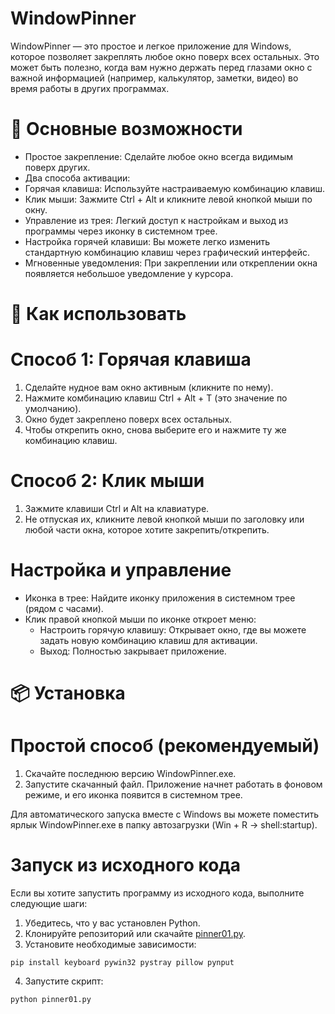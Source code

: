 # WindowPinner
WindowPinner — это простое и легкое приложение для Windows, которое позволяет закреплять любое окно поверх всех остальных. Это может быть полезно, когда вам нужно держать перед глазами окно с важной информацией (например, калькулятор, заметки, видео) во время работы в других программах.
# 🌟 Основные возможности
- Простое закрепление: Сделайте любое окно всегда видимым поверх других.
- Два способа активации:
- Горячая клавиша: Используйте настраиваемую комбинацию клавиш.
- Клик мыши: Зажмите Ctrl + Alt и кликните левой кнопкой мыши по окну.
- Управление из трея: Легкий доступ к настройкам и выход из программы через иконку в системном трее.
- Настройка горячей клавиши: Вы можете легко изменить стандартную комбинацию клавиш через графический интерфейс.
- Мгновенные уведомления: При закреплении или откреплении окна появляется небольшое уведомление у курсора.
# 🚀 Как использовать
# Способ 1: Горячая клавиша 
1. Сделайте нудное вам окно активным (кликните по нему).
2. Нажмите комбинацию клавиш Ctrl + Alt + T (это значение по умолчанию).
3. Окно будет закреплено поверх всех остальных.
4. Чтобы открепить окно, снова выберите его и нажмите ту же комбинацию клавиш.
# Способ 2: Клик мыши
1. Зажмите клавиши Ctrl и Alt на клавиатуре.
2. Не отпуская их, кликните левой кнопкой мыши по заголовку или любой части окна, которое хотите закрепить/открепить.
# Настройка и управление
- Иконка в трее: Найдите иконку приложения в системном трее (рядом с часами).
- Клик правой кнопкой мыши по иконке откроет меню:
  - Настроить горячую клавишу: Открывает окно, где вы можете задать новую комбинацию клавиш для активации.
  - Выход: Полностью закрывает приложение.
# 📦 Установка
# Простой способ (рекомендуемый)
1. Скачайте последнюю версию WindowPinner.exe.
2. Запустите скачанный файл. Приложение начнет работать в фоновом режиме, и его иконка появится в системном трее.

Для автоматического запуска вместе с Windows вы можете поместить ярлык WindowPinner.exe в папку автозагрузки (Win + R -> shell:startup).
# Запуск из исходного кода
Если вы хотите запустить программу из исходного кода, выполните следующие шаги:
1. Убедитесь, что у вас установлен Python.
2. Клонируйте репозиторий или скачайте [pinner01.py](https://github.com/user-attachments/files/22990685/pinner01.py).
3. Установите необходимые зависимости:
```
pip install keyboard pywin32 pystray pillow pynput
```
4. Запустите скрипт:
```
python pinner01.py
```
